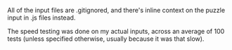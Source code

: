 All of the input files are .gitignored, and there's inline context on the puzzle input in .js files instead.

The speed testing was done on my actual inputs, across an average of 100 tests (unless specified otherwise, usually because it was that slow).